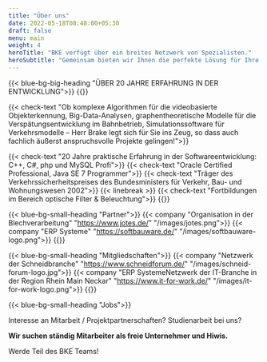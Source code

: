 ```yaml
---
title: "Über uns"
date: 2022-05-18T08:48:00+05:30
draft: false
menu: main
weight: 4
heroTitle: "BKE verfügt über ein breites Netzwerk von Spezialisten."
heroSubtitle: "Gemeinsam bieten wir Ihnen die perfekte Lösung für Ihre Prozesse!"
---
```


{{< blue-bg-big-heading "ÜBER 20 JAHRE ERFAHRUNG IN DER ENTWICKLUNG">}}
{{<linebreak>}}

{{< check-text "Ob komplexe Algorithmen für die videobasierte Objekterkennung, Big-Data-Analysen, graphentheoretische Modelle für die Verspätungsentwicklung im Bahnbetrieb, Simulationssoftware für Verkehrsmodelle – Herr Brake legt sich für Sie ins Zeug, so dass auch fachlich äußerst anspruchsvolle Projekte gelingen!">}}

{{< check-text "20 Jahre praktische Erfahrung in der Softwareentwicklung: C++, C#, php und MySQL Profi">}}
{{< check-text "Oracle Certified Professional, Java SE 7 Programmer">}}
{{< check-text "Träger des Verkehrssicherheitspreises des Bundesministers für Verkehr, Bau- und Wohnungswesen 2002">}}
{{< linebreak >}}
{{< check-text "Fortbildungen im Bereich optische Filter & Beleuchtung">}}
{{<linebreak>}}

{{< blue-bg-small-heading "Partner">}}
{{< company "Organisation in der Blechverarbeitung" "https://www.jotes.de/" "/images/jotes.png">}}
{{< company "ERP Systeme" "https://softbauware.de/" "/images/softbauware-logo.png">}}
{{<linebreak>}}

{{< blue-bg-small-heading "Mitgliedschaften">}}
{{< company "Netzwerk der Schneidbranche" "https://www.schneidforum.de/" "/images/schneid-forum-logo.jpg">}}
{{< company "ERP SystemeNetzwerk der IT-Branche in der Region Rhein Main Neckar" "https://www.it-for-work.de/" "/images/it-for-work-logo.png">}}
{{<linebreak>}}

{{< blue-bg-small-heading "Jobs">}}

Interesse an Mitarbeit / Projektpartnerschaften? Studienarbeit bei uns?

__Wir suchen ständig Mitarbeiter als freie Unternehmer und Hiwis.__

Werde Teil des BKE Teams!

